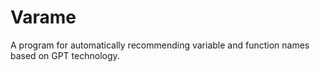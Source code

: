 # Varame


A program for automatically recommending variable and function names based on GPT technology.